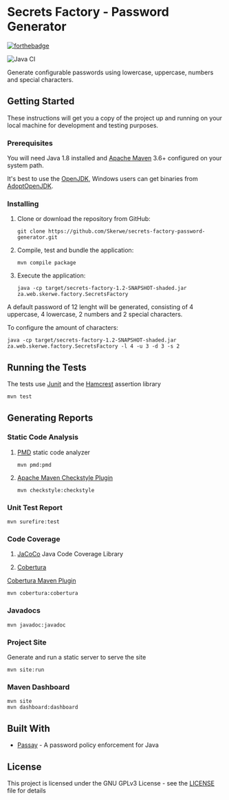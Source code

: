 # Secrets Factory - Password Generator

[![forthebadge](https://forthebadge.com/images/badges/made-with-java.svg)](https://openjdk.java.net/)

![Java CI](https://github.com/Skerwe/secrets-factory-password-generator/workflows/Java%20CI/badge.svg)

Generate configurable passwords using lowercase, uppercase, numbers and special characters.

## Getting Started

These instructions will get you a copy of the project up and running on your local machine for development and testing purposes.

### Prerequisites

You will need Java 1.8 installed and [Apache Maven][maven] 3.6+ configured on your system path.

It's best to use the [OpenJDK][openjdk], Windows users can get binaries from [AdoptOpenJDK][adoptopenjdk].

### Installing

1. Clone or download the repository from GitHub:

    ```shell
    git clone https://github.com/Skerwe/secrets-factory-password-generator.git
    ```

2. Compile, test and bundle the application:  

    ```shell
    mvn compile package
    ```

3. Execute the application:  

    ```shell
    java -cp target/secrets-factory-1.2-SNAPSHOT-shaded.jar za.web.skerwe.factory.SecretsFactory
    ```

A default password of 12 lenght will be generated, consisting of 4 uppercase, 4 lowercase, 2 numbers and 2 special characters.

To configure the amount of characters:

```shell
java -cp target/secrets-factory-1.2-SNAPSHOT-shaded.jar za.web.skerwe.factory.SecretsFactory -l 4 -u 3 -d 3 -s 2
```

## Running the Tests

The tests use [Junit][junit5] and the [Hamcrest][hamcrest] assertion library

```shell
mvn test
```

## Generating Reports

### Static Code Analysis

1. [PMD](https://pmd.github.io/) static code analyzer

    ```shell
    mvn pmd:pmd
    ```

2. [Apache Maven Checkstyle Plugin](http://maven.apache.org/plugins/maven-checkstyle-plugin/)

    ```shell
    mvn checkstyle:checkstyle
    ```

### Unit Test Report

```shell
mvn surefire:test
```

### Code Coverage

1. [JaCoCo](https://www.eclemma.org/jacoco/) Java Code Coverage Library

2. [Cobertura](https://cobertura.github.io/cobertura/)

[Cobertura Maven Plugin](https://www.mojohaus.org/cobertura-maven-plugin/)

```shell
mvn cobertura:cobertura
```

### Javadocs

```shell
mvn javadoc:javadoc
```

### Project Site

Generate and run a static server to serve the site

```shell
mvn site:run
```

### Maven Dashboard

```shell
mvn site
mvn dashboard:dashboard
```

## Built With

* [Passay](https://github.com/vt-middleware/passay) - A password policy enforcement for Java

## License

This project is licensed under the GNU GPLv3 License - see the [LICENSE](LICENSE) file for details

[openjdk]: https://openjdk.java.net/
[adoptopenjdk]: https://adoptopenjdk.net/
[maven]: https://maven.apache.org/
[junit5]: https://junit.org/junit5/
[hamcrest]: http://hamcrest.org/JavaHamcrest/index
